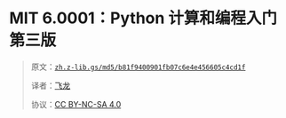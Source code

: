 # MIT 6.0001：Python 计算和编程入门第三版

> 原文：[`zh.z-lib.gs/md5/b81f9400901fb07c6e4e456605c4cd1f`](https://zh.z-lib.gs/md5/b81f9400901fb07c6e4e456605c4cd1f)
> 
> 译者：[飞龙](https://github.com/wizardforcel)
> 
> 协议：[CC BY-NC-SA 4.0](http://creativecommons.org/licenses/by-nc-sa/4.0/)
